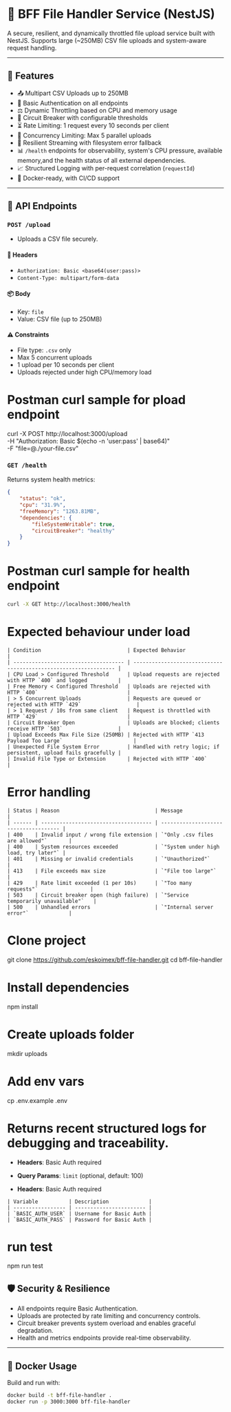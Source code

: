 # 📁 BFF File Handler Service (NestJS)

A secure, resilient, and dynamically throttled file upload service built with NestJS. Supports large (~250MB) CSV file uploads and system-aware request handling.

---

## 🚀 Features

- 📤 Multipart CSV Uploads up to 250MB
- 🔐 Basic Authentication on all endpoints
- ⚖️ Dynamic Throttling based on CPU and memory usage
- 🛑 Circuit Breaker with configurable thresholds
- ⏳ Rate Limiting: 1 request every 10 seconds per client
- 🧵 Concurrency Limiting: Max 5 parallel uploads
- 🔁 Resilient Streaming with filesystem error fallback
- 📊 `/health` endpoints for observability, system's CPU pressure, available memory,and the health status of all external dependencies.
- 📈 Structured Logging with per-request correlation (`requestId`)
- 🐳 Docker-ready, with CI/CD support

---

## 🧪 API Endpoints

### `POST /upload`

- Uploads a CSV file securely.

#### 🔐 Headers
- `Authorization: Basic <base64(user:pass)>`
- `Content-Type: multipart/form-data`

#### 📦 Body
- Key: `file`
- Value: CSV file (up to 250MB)

#### ⚠️ Constraints
- File type: `.csv` only
- Max 5 concurrent uploads
- 1 upload per 10 seconds per client
- Uploads rejected under high CPU/memory load

# Postman curl sample for pload endpoint
curl -X POST http://localhost:3000/upload \
  -H "Authorization: Basic $(echo -n 'user:pass' | base64)" \
  -F "file=@./your-file.csv"


### `GET /health`

Returns system health metrics:

```json
{
    "status": "ok",
    "cpu": "31.9%",
    "freeMemory": "1263.81MB",
    "dependencies": {
        "fileSystemWritable": true,
        "circuitBreaker": "healthy"
    }
}
```

# Postman curl sample for health endpoint
```bash
curl -X GET http://localhost:3000/health
```


# Expected behaviour under load
```
| Condition                            | Expected Behavior                                                |
| ------------------------------------ | ---------------------------------------------------------------- |
| CPU Load > Configured Threshold      | Upload requests are rejected with HTTP `400` and logged          |
| Free Memory < Configured Threshold   | Uploads are rejected with HTTP `400`                             |
| > 5 Concurrent Uploads               | Requests are queued or rejected with HTTP `429`                  |
| > 1 Request / 10s from same client   | Request is throttled with HTTP `429`                             |
| Circuit Breaker Open                 | Uploads are blocked; clients receive HTTP `503`                  |
| Upload Exceeds Max File Size (250MB) | Rejected with HTTP `413 Payload Too Large`                       |
| Unexpected File System Error         | Handled with retry logic; if persistent, upload fails gracefully |
| Invalid File Type or Extension       | Rejected with HTTP `400`                                         |
```

# Error handling
```
| Status | Reason                               | Message                               |
| ------ | ------------------------------------ | ------------------------------------- |
| 400    | Invalid input / wrong file extension | `"Only .csv files are allowed"`       |
| 400    | System resources exceeded            | `"System under high load, try later"` |
| 401    | Missing or invalid credentials       | `"Unauthorized"`                      |
| 413    | File exceeds max size                | `"File too large"`                    |
| 429    | Rate limit exceeded (1 per 10s)      | `"Too many requests"`                 |
| 503    | Circuit breaker open (high failure)  | `"Service temporarily unavailable"`   |
| 500    | Unhandled errors                     | `"Internal server error"`             |

```

# Clone project
git clone https://github.com/eskoimex/bff-file-handler.git
cd bff-file-handler

# Install dependencies
npm install

# Create uploads folder
mkdir uploads

# Add env vars
cp .env.example .env


# Returns recent structured logs for debugging and traceability.

- **Headers**: Basic Auth required
- **Query Params**: `limit` (optional, default: 100)


- **Headers**: Basic Auth required

```
| Variable          | Description             |
| ----------------- | ----------------------- |
| `BASIC_AUTH_USER` | Username for Basic Auth |
| `BASIC_AUTH_PASS` | Password for Basic Auth |

```


# run test
npm run test


## 🛡️ Security & Resilience

- All endpoints require Basic Authentication.
- Uploads are protected by rate limiting and concurrency controls.
- Circuit breaker prevents system overload and enables graceful degradation.
- Health and metrics endpoints provide real-time observability.

---

## 🐳 Docker Usage

Build and run with:

```bash
docker build -t bff-file-handler .
docker run -p 3000:3000 bff-file-handler
```

